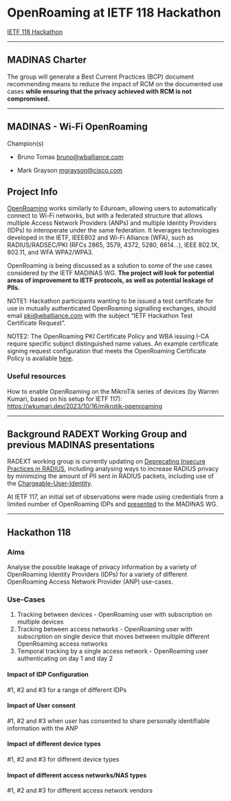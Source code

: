 # OpenRoaming at IETF 118 Hackathon
[IETF 118 Hackathon](https://wiki.ietf.org/en/meeting/118/hackathon)

---
## MADINAS Charter

The group will generate a Best Current Practices (BCP) document
recommending means to reduce the impact of RCM on the
documented use cases **while ensuring that the privacy achieved
with RCM is not compromised.**

---
## MADINAS - Wi-Fi OpenRoaming
Champion(s)
* Bruno Tomas <bruno@wballiance.com>

* Mark Grayson <mgrayson@cisco.com>

## Project Info
[OpenRoaming](https://www.ietf.org/archive/id/draft-tomas-openroaming-00.html) works similarly to Eduroam, allowing users to automatically connect to Wi-Fi networks, but with a federated structure that allows multiple Access Network Providers (ANPs) and multiple Identity Providers (IDPs) to interoperate under the same federation. It leverages technologies developed in the IETF, IEEE802 and Wi-Fi Alliance (WFA), such as RADIUS/RADSEC/PKI (RFCs 2865, 3579, 4372, 5280, 6614…), IEEE 802.1X, 802.11, and WFA WPA2/WPA3. 

OpenRoaming is being discussed as a solution to some of the use cases considered by the IETF MADINAS WG. **The project will look for potential areas of improvement to IETF protocols, as well as potential leakage of PIIs.**

NOTE1: Hackathon participants wanting to be issued a test certificate for use in mutually authenticated OpenRoaming signalling exchanges, should email <pki@wballiance.com> with the subject “IETF Hackathon Test Certificate Request”.

NOTE2: The OpenRoaming PKI Certificate Policy and WBA issuing I-CA require specific subject distinguished name values. An example certificate signing request configuration that meets the OpenRoaming Certificate Policy is available [here](https://github.com/wireless-broadband-alliance/openroaming-config/blob/main/OpenRoaming%20CSR%20config.cfg).

### Useful resources
How to enable OpenRoaming on the MikroTik series of devices (by Warren Kumari, based on his setup for IETF 117): https://wkumari.dev/2023/10/16/mikrotik-openroaming

---

## Background RADEXT Working Group and previous MADINAS presentations

RADEXT working group is currently updating on [Deprecating Insecure Practices in RADIUS](https://www.ietf.org/archive/id/draft-dekok-radext-deprecating-radius-05.html), 
including analysing ways to increase RADIUS privacy by minimizing the amount of PII sent in RADIUS packets, including use of the [Chargeable-User-Identity](https://www.ietf.org/archive/id/draft-dekok-radext-deprecating-radius-05.html#name-chargeable-user-identity).

At IETF 117, an initial set of observations were made using credentials from a limited number of OpenRoaming IDPs and [presented](https://datatracker.ietf.org/meeting/117/materials/slides-117-madinas-some-experiences-with-openroaming-v02-00) to the MADINAS WG. 

---

## Hackathon 118

### Aims

Analyse the possible leakage of privacy information by a variety of OpenRoaming Identity Providers (IDPs) for a variety of different OpenRoaming Access Network Provider (ANP) use-cases.

### Use-Cases

1. Tracking between devices - OpenRoaming user with subscription on multiple devices
2. Tracking between access networks - OpenRoaming user with subscription on single device that moves between multiple different OpenRoaming access networks
3. Temporal tracking by a single access network - OpenRoaming user authenticating on day 1 and day 2

#### Impact of IDP Configuration
#1, #2 and #3 for a range of different IDPs

#### Impact of User consent
#1, #2 and #3 when user has consented to share personally identifiable information with the ANP

#### Impact of different device types
#1, #2 and #3 for different device types

#### Impact of different access networks/NAS types
#1, #2 and #3 for different access network vendors



